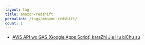 ```yaml
---
layout: tag
title: amazon-redshift
permalink: /tags/amazon-redshift/
count: 1
---
```


- [AWS API wo GAS (Google Apps Script) karaZhi Jie Hu biChu su](https://akkinoc.dev/posts/2022/05/15/aws-api-from-google-apps-script/)
